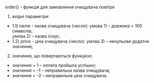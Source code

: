 order() - функція для замовлення очищувача повітря
1) вхідні параметри:<br>
+ 1.1) name - назва очищувача (число):
умова 1) – довжина < 100 символів;<br>
умова 2) – назва існує;<br>
+ 1.2) price - ціна очищувача (число):
умова 3) – ненульове додатнє значення;<br>
2) значення, що повертаються функцією:
+ значення = 1 – оплата пройшла успішно;
+ значення = -1 – неправильна назва очищувача;
+ значення = -2 – неправильна ціна очищувача.
